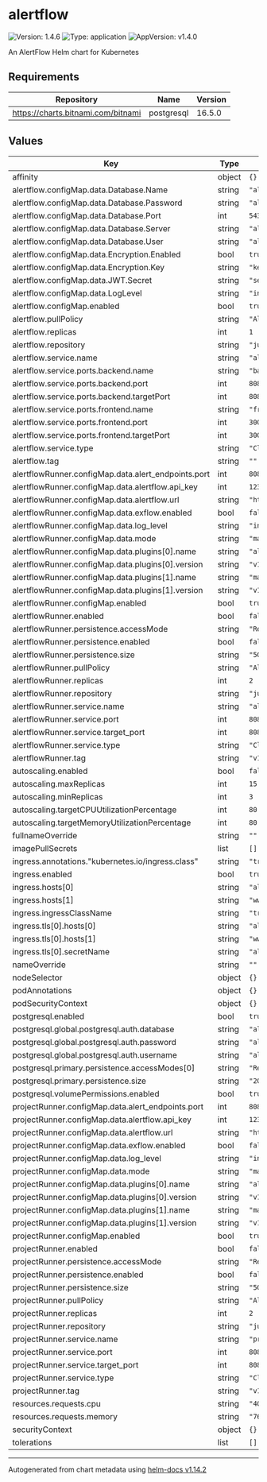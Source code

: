 # alertflow

![Version: 1.4.6](https://img.shields.io/badge/Version-1.4.6-informational?style=flat-square) ![Type: application](https://img.shields.io/badge/Type-application-informational?style=flat-square) ![AppVersion: v1.4.0](https://img.shields.io/badge/AppVersion-v1.4.0-informational?style=flat-square)

An AlertFlow Helm chart for Kubernetes

## Requirements

| Repository | Name | Version |
|------------|------|---------|
| https://charts.bitnami.com/bitnami | postgresql | 16.5.0 |

## Values

| Key | Type | Default | Description |
|-----|------|---------|-------------|
| affinity | object | `{}` |  |
| alertflow.configMap.data.Database.Name | string | `"alertflow"` |  |
| alertflow.configMap.data.Database.Password | string | `"alertflow"` |  |
| alertflow.configMap.data.Database.Port | int | `5432` |  |
| alertflow.configMap.data.Database.Server | string | `"alertflow-postgresql"` |  |
| alertflow.configMap.data.Database.User | string | `"alertflow"` |  |
| alertflow.configMap.data.Encryption.Enabled | bool | `true` |  |
| alertflow.configMap.data.Encryption.Key | string | `"key"` |  |
| alertflow.configMap.data.JWT.Secret | string | `"secret"` |  |
| alertflow.configMap.data.LogLevel | string | `"info"` |  |
| alertflow.configMap.enabled | bool | `true` |  |
| alertflow.pullPolicy | string | `"Always"` |  |
| alertflow.replicas | int | `1` |  |
| alertflow.repository | string | `"justnz/alertflow"` |  |
| alertflow.service.name | string | `"alertflow"` |  |
| alertflow.service.ports.backend.name | string | `"backend"` |  |
| alertflow.service.ports.backend.port | int | `8080` |  |
| alertflow.service.ports.backend.targetPort | int | `8080` |  |
| alertflow.service.ports.frontend.name | string | `"frontend"` |  |
| alertflow.service.ports.frontend.port | int | `3000` |  |
| alertflow.service.ports.frontend.targetPort | int | `3000` |  |
| alertflow.service.type | string | `"ClusterIP"` |  |
| alertflow.tag | string | `""` |  |
| alertflowRunner.configMap.data.alert_endpoints.port | int | `8080` |  |
| alertflowRunner.configMap.data.alertflow.api_key | int | `1234567890` |  |
| alertflowRunner.configMap.data.alertflow.url | string | `"http://localhost:8080"` |  |
| alertflowRunner.configMap.data.exflow.enabled | bool | `false` |  |
| alertflowRunner.configMap.data.log_level | string | `"info"` |  |
| alertflowRunner.configMap.data.mode | string | `"master"` |  |
| alertflowRunner.configMap.data.plugins[0].name | string | `"alertmanager"` |  |
| alertflowRunner.configMap.data.plugins[0].version | string | `"v1.2.2"` |  |
| alertflowRunner.configMap.data.plugins[1].name | string | `"mail"` |  |
| alertflowRunner.configMap.data.plugins[1].version | string | `"v1.2.3"` |  |
| alertflowRunner.configMap.enabled | bool | `true` |  |
| alertflowRunner.enabled | bool | `false` |  |
| alertflowRunner.persistence.accessMode | string | `"ReadWriteMany"` |  |
| alertflowRunner.persistence.enabled | bool | `false` |  |
| alertflowRunner.persistence.size | string | `"5Gi"` |  |
| alertflowRunner.pullPolicy | string | `"Always"` |  |
| alertflowRunner.replicas | int | `2` |  |
| alertflowRunner.repository | string | `"justnz/runner"` |  |
| alertflowRunner.service.name | string | `"alertflow-runner"` |  |
| alertflowRunner.service.port | int | `8080` |  |
| alertflowRunner.service.target_port | int | `8080` |  |
| alertflowRunner.service.type | string | `"ClusterIP"` |  |
| alertflowRunner.tag | string | `"v1.0.4"` |  |
| autoscaling.enabled | bool | `false` |  |
| autoscaling.maxReplicas | int | `15` |  |
| autoscaling.minReplicas | int | `3` |  |
| autoscaling.targetCPUUtilizationPercentage | int | `80` |  |
| autoscaling.targetMemoryUtilizationPercentage | int | `80` |  |
| fullnameOverride | string | `""` |  |
| imagePullSecrets | list | `[]` |  |
| ingress.annotations."kubernetes.io/ingress.class" | string | `"traefik"` |  |
| ingress.enabled | bool | `true` |  |
| ingress.hosts[0] | string | `"alertflow.org"` |  |
| ingress.hosts[1] | string | `"www.alertflow.org"` |  |
| ingress.ingressClassName | string | `"traefik"` |  |
| ingress.tls[0].hosts[0] | string | `"alertflow.org"` |  |
| ingress.tls[0].hosts[1] | string | `"www.alertflow.org"` |  |
| ingress.tls[0].secretName | string | `"alertflow-org-tls"` |  |
| nameOverride | string | `""` |  |
| nodeSelector | object | `{}` |  |
| podAnnotations | object | `{}` |  |
| podSecurityContext | object | `{}` |  |
| postgresql.enabled | bool | `true` |  |
| postgresql.global.postgresql.auth.database | string | `"alertflow"` |  |
| postgresql.global.postgresql.auth.password | string | `"alertflow"` |  |
| postgresql.global.postgresql.auth.username | string | `"alertflow"` |  |
| postgresql.primary.persistence.accessModes[0] | string | `"ReadWriteMany"` |  |
| postgresql.primary.persistence.size | string | `"20Gi"` |  |
| postgresql.volumePermissions.enabled | bool | `true` |  |
| projectRunner.configMap.data.alert_endpoints.port | int | `8080` |  |
| projectRunner.configMap.data.alertflow.api_key | int | `1234567890` |  |
| projectRunner.configMap.data.alertflow.url | string | `"http://localhost:8080"` |  |
| projectRunner.configMap.data.exflow.enabled | bool | `false` |  |
| projectRunner.configMap.data.log_level | string | `"info"` |  |
| projectRunner.configMap.data.mode | string | `"master"` |  |
| projectRunner.configMap.data.plugins[0].name | string | `"alertmanager"` |  |
| projectRunner.configMap.data.plugins[0].version | string | `"v1.2.2"` |  |
| projectRunner.configMap.data.plugins[1].name | string | `"mail"` |  |
| projectRunner.configMap.data.plugins[1].version | string | `"v1.2.3"` |  |
| projectRunner.configMap.enabled | bool | `true` |  |
| projectRunner.enabled | bool | `false` |  |
| projectRunner.persistence.accessMode | string | `"ReadWriteMany"` |  |
| projectRunner.persistence.enabled | bool | `false` |  |
| projectRunner.persistence.size | string | `"5Gi"` |  |
| projectRunner.pullPolicy | string | `"Always"` |  |
| projectRunner.replicas | int | `2` |  |
| projectRunner.repository | string | `"justnz/runner"` |  |
| projectRunner.service.name | string | `"project-runner"` |  |
| projectRunner.service.port | int | `8080` |  |
| projectRunner.service.target_port | int | `8080` |  |
| projectRunner.service.type | string | `"ClusterIP"` |  |
| projectRunner.tag | string | `"v1.0.4"` |  |
| resources.requests.cpu | string | `"400m"` |  |
| resources.requests.memory | string | `"768Mi"` |  |
| securityContext | object | `{}` |  |
| tolerations | list | `[]` |  |

----------------------------------------------
Autogenerated from chart metadata using [helm-docs v1.14.2](https://github.com/norwoodj/helm-docs/releases/v1.14.2)
